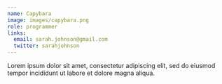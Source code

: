 ```yaml
---
name: Capybara
image: images/capybara.png 
role: programmer
links:
  email: sarah.johnson@gmail.com
  twitter: sarahjohnson
---
```

Lorem ipsum dolor sit amet, consectetur adipiscing elit, sed do eiusmod tempor incididunt ut labore et dolore magna aliqua.
